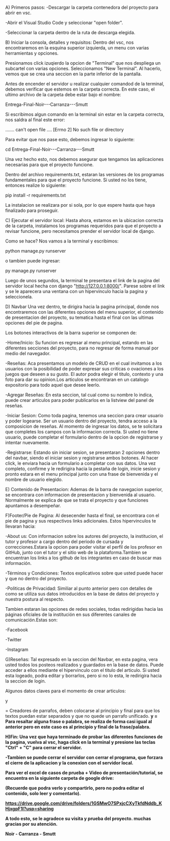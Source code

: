 A) Primeros pasos:
-Descargar la carpeta contenedora del proyecto para abrir en vsc.

-Abrir el Visual Studio Code y seleccionar "open folder".

-Seleccionar la carpeta dentro de la ruta de descarga elegida.

B) Iniciar la consola, detalles y requisitos:
Dentro del vsc, nos encontraremos en la esquina superior izquierda, un menu con varias herramientas y opciones.

Presionamos click izuqierdo la opcion de "Terminal" que nos despliega un subcartel con varias opciones. Seleccionamos "New Terminal". Al hacerlo, vemos que se crea una seccion en la parte inferior de la pantalla.

Antes de encender el servidor u realizar cualquier comandod de la terminal, debemos verificar que estemos en la carpeta correcta. En este caso, el ultimo archivo de la carpeta debe estar bajo el nombre:

Entrega-Final-Noir---Carranza---Smutt

Si escribimos algun comando en la terminal sin estar en la carpeta correcta, nos saldra al final este error:

....... can't open file .... [Errno 2] No such file or directory

Para evitar que nos pase esto, debemos ingresar lo siguiente:

cd Entrega-Final-Noir---Carranza---Smutt

Una vez hecho esto, nos debemos asegurar que tengamos las aplicaciones necesarias para que el proyecto funcione.

Dentro del archivo requirements.txt, estaran las versiones de los programas fundamentales para que el proyecto funcione. Si usted no los tiene, entonces realize lo siguiente:

pip install -r requirements.txt

La instalacion se realizara por si sola, por lo que espere hasta que haya finalizado para proseguir.

C) Ejecutar el servidor local:
Hasta ahora, estamos en la ubicacion correcta de la carpeta, instalamos los programas requeridos para que el proyecto a revisar funcione, pero necesitamos prender el servidor local de django.

Como se hace? Nos vamos a la terminal y escribimos:

python manage.py runserver

o tambien puede ingresar:

py manage.py runserver

Luego de unos segundos, la terminal te presentara el link de la pagina del servidor local hecha con django "http://127.0.0.1:8000/". Parese sobre el link y se le aparecera una ventana con un hipervinculo hacia la pagina y seleccionela.

D) Navbar
Una vez dentro, te dirigira hacia la pagina principal, donde nos encontraremos con las diferentes opciones del menu superior, el contenido de presentacion del proyecto, su tematica hasta el final con las ultimas opciones del pie de pagina.

Los botones interactivos de la barra superior se componen de:

-Home/Inicio: Su funcion es regresar al menu principal, estando en las diferentes secciones del proyecto, para no regresar de forma manual por medio del navegador.

-Reseñas: Aca presentamos un modelo de CRUD en el cual invitamos a los usuarios con la posibilidad de poder expresar sus criticas o ovaciones a los juegos que deseen a su gusto. El autor podra elegir el titulo, contexto y una foto para dar su opinion.Los articulos se encontraran en un catalogo expositorio para todo aquel que desee leerlo.

-Agregar Reseñas: En esta seccion, tal cual como su nombre lo indica, puede crear articulos para poder publicarlos en la listview del panel de reseñas.

-Iniciar Sesion: Como toda pagina, tenemos una seccion para crear usuario y poder logearse. Ser un usuario dentro del proyecto, tendra acceso a la composicion de reseñas. Al momento de ingresar los datos, se te solicitara que completes los campos con la informacion correcta. Si usted no tiene usuario, puede completar el formulario dentro de la opcion de registrarse y intentar nuevamente.

-Registrarse: Estando sin iniciar sesion, se presentaran 2 opciones dentro del navbar, siendo el iniciar sesion y registrarse ambos botones. Al hacer click, le enviara hacia un formulario a completar con sus datos. Una vez completo, confirme y le redirigira hacia la pestaña de login, inicie sesion y pronto estara en el menu principal junto con una frase de bienvenida y el nombre de usuario elegido.

E) Contenido de Presentacion:
Ademas de la barra de navegacion superior, se encontrara con informacion de presentacion y bienvenida al usuario. Normalmente se explica de que se trata el proyecto y que funciones apuntamos a desempeñar.

F)Footer/Pie de Pagina:
Al desecender hasta el final, se encontrara con el pie de pagina y sus respectivos links adicionales. Estos hipervinculos te llevaran hacia:

-About us: Con informacion sobre los autores del proyecto, la institucion, el tutor y profesor a cargo dentro del periodo de cursada y correcciones.Estara la opcion para poder visitar el perfil de los profesor en GitHub, junto con el tutor y el sitio web de la plataforma.Tambien se encuentran los links a los github de los integrantes en caso de buscar mas información.

-Términos y Condiciones: Textos explicativos sobre que usted puede hacer y que no dentro del proyecto.

-Politicas de Privacidad: Similiar al punto anterior pero con detalles de como se utiliza sus datos introducidos en la base de datos del proyecto y nuestra postura al respecto.

Tambien estaran las opciones de redes sociales, todas redirigidas hacia las páginas oficiales de la institución en sus diferentes canales de comunicación.Estas son:

-Facebook

-Twitter

-Instagram

G)Reseñas:
Tal expresado en la seccion del Navbar, en esta pagina, vera usted todos los posteos realizados y guardados en la base de datos. Puede acceder a ellos mediante el hipervinculo con el titulo del articulo. Si usted esta logeado, podra editar y borrarlos, pero si no lo esta, le redirigira hacia la seccion de login.

Algunos datos claves para el momento de crear articulos:
<p> y <p/> = Creadores de parrafos, deben colocarse al principio y final para que los textos puedan estar separados y que no quede un parrafo unificado.
<strong> y <strong/> = Para resaltar alguna frase o palabra, se realiza de forma casi igual al anterior pero en este caso es al principio y final de la frase/palabra.

H)Fin:
Una vez que haya terminado de probar las diferentes funciones de la pagina, vuelva al vsc, haga click en la terminal y presione las teclas "Ctrl" + "C" para cerrar el servidor.

-Tambien se puede cerrar el servidor con cerrar el programa, que forzara el cierre de la aplicacion y la conexion con el servidor local.

Para ver el excel de casos de prueba + Video de presentación/tutorial, se encuentra en la siguiente carpeta de google drive:

(Recuerde que podra verlo y compartirlo, pero no podra editar el contenido, solo leer y comentarlo).

https://drive.google.com/drive/folders/1GSMwO7SPxjcCXyTkfdNddb_KHjxgpF1I?usp=sharing

A todo esto, se le agradece su visita y prueba del proyecto. muchas gracias por su atención.

Noir - Carranza - Smutt
